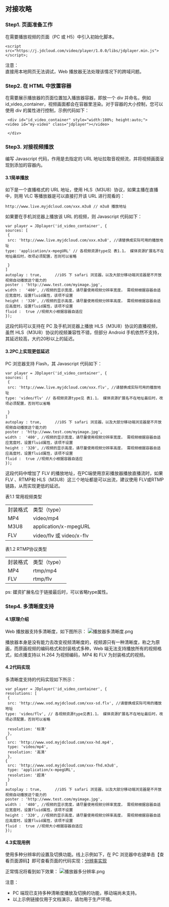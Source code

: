 ## 对接攻略
### Step1. 页面准备工作  
在需要播放视频的页面（PC 或 H5）中引入初始化脚本。
```
<script src="https://j.jdcloud.com/video/player/1.0.0/libs/jdplayer.min.js"></script>;
```
注意：  
直接用本地网页无法调试，Web 播放器无法处理该情况下的跨域问题。

### Step2. 在 HTML 中放置容器
在需要展示播放器的页面位置加入播放器容器，即放一个 div 并命名，例如 id_video_container，视频画面都会在容器里渲染。对于容器的大小控制，您可以使用 div 的属性进行控制，示例代码如下：
```
 <div id="id_video_container" style="width:100%; height:auto;">
<video id="my-video" class="jdplayer"></video>

 </div> 
 ```
### Step3. 对接视频播放
编写 Javascript 代码，作用是去指定的 URL 地址拉取音视频流，并将视频画面呈现到添加的容器内。
#### 3.1简单播放
如下是一个直播格式的 URL 地址，使用 HLS（M3U8）协议，如果主播在直播中，则用 VLC 等播放器是可以直接打开该 URL 进行观看的：
```
http://www.live.myjdcloud.com/xxx.m3u8 // m3u8 播放地址
```

如果要在手机浏览器上播放该 URL 的视频，则 Javascript 代码如下：
```
var player = JDplayer('id_video_container', {
sources: [
 {
 src: 'http://www.live.myjdcloud.com/xxx.m3u8', //请替换成实际可用的播放地址
type: 'application/x-mpegURL' // 各视频资源type见 表1.1， 媒体资源扩展名不在地址最后时，改项必须配置，否则可以省略

 }
]
autoplay : true,      //iOS 下 safari 浏览器，以及大部分移动端浏览器是不开放视频自动播放这个能力的
poster : 'http://www.test.com/myimage.jpg',
width :  '480', //视频的显示宽度，请尽量使用视频分辨率宽度， 需视频根据容器自适应宽度时，设置fluid属性，该项不设置
height : '320', //视频的显示高度，请尽量使用视频分辨率高度， 需视频根据容器自适应高度时，设置fluid属性，该项不设置
fluid :  true //视频大小根据容器自适应
});
```

这段代码可以支持在 PC 及手机浏览器上播放 HLS（M3U8）协议的直播视频，虽然 HLS（M3U8）协议的视频兼容性不错，但部分 Android 手机依然不支持，其延迟较高，大约20秒以上的延迟。

#### 3.2PC上实现更低延迟
PC 浏览器支持 Flash，其 Javascript 代码如下：
```
var player = JDplayer('id_video_container', {
sources: [
 {
 src: 'http://www.live.myjdcloud.com/xxx.flv', //请替换成实际可用的播放地址
type: 'video/flv' // 各视频资源type见 表1.1， 媒体资源扩展名不在地址最后时，改项必须配置，否则可以省略

 }
]
autoplay : true,      //iOS 下 safari 浏览器，以及大部分移动端浏览器是不开放视频自动播放这个能力的
poster : 'http://www.test.com/myimage.jpg',
width :  '480', //视频的显示宽度，请尽量使用视频分辨率宽度， 需视频根据容器自适应宽度时，设置fluid属性，该项不设置
height : '320', //视频的显示高度，请尽量使用视频分辨率高度， 需视频根据容器自适应高度时，设置fluid属性，该项不设置
fluid :  true //视频大小根据容器自适应
});
```

这段代码中增加了 FLV 的播放地址，在PC端使用京彩播放器播放直播流时，如果 FLV 、RTMP和 HLS（M3U8）这三个地址都是可以出流，建议使用 FLV或RTMP 链路，从而实现更低的延迟。

表1.1 常用视频类型
<table>
<tr>
    <td>封装格式</td>
    <td>类型（type）</td>
</tr>
<tr>
    <td>MP4</td>
    <td>video/mp4</td>
</tr>
<tr>
    <td>M3U8</td>
    <td>application/x-mpegURL</td>
</tr>
<tr>
    <td>FLV</td>
    <td>video/flv 或 video/x-flv</td>
</tr>                
</table>

表1.2  RTMP协议类型
<table>
<tr>
    <td>封装格式</td>
    <td>类型（type）</td>
</tr>
<tr>
    <td>MP4</td>
    <td>rtmp/mp4</td>
</tr>
<tr>
    <td>FLV</td>
    <td>rtmp/flv</td>
</tr>                
</table>
ps: 媒资扩展名位于链接最后时，可以省略type属性。

### Step4. 多清晰度支持
#### 4.1原理介绍
Web 播放器支持多清晰度，如下图所示：
![播放器多清晰度.png](https://github.com/jdcloudcom/cn/blob/cn-Player-Service-SDK/image/Player-Service-SDK/web播放器1.png)

播放器本身是没有能力去改变视频清晰度的，视频源只有一种清晰度，称之为原画，而原画视频的编码格式和封装格式多种，Web 端无法支持播放所有的视频格式，如点播支持以 H.264 为视频编码，MP4 和 FLV 为封装格式的视频。

#### 4.2代码实现
多清晰度支持的代码实现如下所示：
```
var player = JDplayer('id_video_container', {
resolutions: [
 {
 src: 'http://www.vod.myjdcloud.com/xxx-sd.flv', //请替换成实际可用的播放地址
type: 'video/flv', // 各视频资源type见表1.1， 媒体资源扩展名不在地址最后时，改项必须配置，否则可以省略

 resolution: '标清'
 },
{
 src: 'http://www.vod.myjdcloud.com/xxx-hd.mp4', 
 type: 'video/mp4',  
 resolution: '高清'
 },
{
 src: 'http://www.vod.myjdcloud.com/xxx-fhd.m3u8', 
 type: 'application/x-mpegURL',  
 resolution: '超清'
 }
]
autoplay : true,      //iOS 下 safari 浏览器，以及大部分移动端浏览器是不开放视频自动播放这个能力的
poster : 'http://www.test.com/myimage.jpg',
width :  '480', //视频的显示宽度，请尽量使用视频分辨率宽度， 需视频根据容器自适应宽度时，设置fluid属性，该项不设置
height : '320', //视频的显示高度，请尽量使用视频分辨率高度， 需视频根据容器自适应高度时，设置fluid属性，该项不设置
fluid :  true //视频大小根据容器自适应
});
```

#### 4.3实现用例
使用多种分辨率的设置及切换功能。线上示例如下，在 PC 浏览器中右键单击【查看页面源码】即可查看页面的代码实现：<a href="https://j.jdcloud.com/video/player/1.0.0/index.html">分辨率实现</a><br/>

正常情况将看到如下效果：
![播放器多分辨率.png](https://github.com/jdcloudcom/cn/blob/cn-Player-Service-SDK/image/Player-Service-SDK/web%E6%92%AD%E6%94%BE%E5%99%A82.png)

注意：
* PC 端现已支持多种清晰度播放及切换的功能，移动端尚未支持。  
* 以上示例链接仅用于文档演示，请勿用于生产环境。
